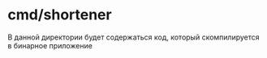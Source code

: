# cmd/shortener

В данной директории будет содержаться код, который скомпилируется в бинарное приложение